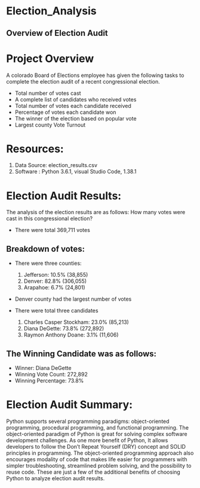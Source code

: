 # Election_Analysis
## Overview of Election Audit

# Project Overview
A colorado Board of Elections employee has given the following tasks to complete the election audit of a recent congressional election.
* Total number of votes cast
* A complete list of candidates who received votes
* Total number of votes each candidate received
* Percentage of votes each candidate won
* The winner of the election based on popular vote 
* Largest county Vote Turnout

# Resources:
1. Data Source: election_results.csv
2. Software : Python 3.6.1, visual Studio Code, 1.38.1

# Election Audit Results:
The analysis of the election results are as follows:
How many votes were cast in this congressional election?
- There were total 369,711 votes
## Breakdown of votes:
- There were three counties:
  1. Jefferson: 10.5% (38,855)
  2. Denver: 82.8% (306,055)
  3. Arapahoe: 6.7% (24,801)

- Denver county had the largest number of votes
- There were total three candidates
  1. Charles Casper Stockham: 23.0% (85,213)
  2. Diana DeGette: 73.8% (272,892)
  3. Raymon Anthony Doane: 3.1% (11,606)

## The Winning Candidate was as follows:
* Winner: Diana DeGette
* Winning Vote Count: 272,892
* Winning Percentage: 73.8%

# Election Audit Summary:
Python supports several programming paradigms: object-oriented programming, procedural programming, and functional programming. The object-oriented paradigm of Python is great for solving complex software development challenges. As one more benefit of Python, It allows developers to follow the Don’t Repeat Yourself (DRY) concept and SOLID principles in programming. The object-oriented programming approach also encourages modality of code that makes life easier for programmers with simpler troubleshooting, streamlined problem solving, and the possibility to reuse code. These are just a few of the additional benefits of choosing Python to analyze election audit results. 
